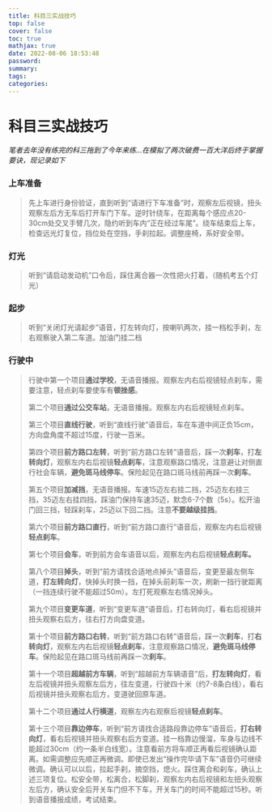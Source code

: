 ```yaml
---
title: 科目三实战技巧
top: false
cover: false
toc: true
mathjax: true
date: 2022-08-06 18:53:48
password:
summary:
tags:
categories:
---
```


# 科目三实战技巧

*笔者去年没有练完的科三拖到了今年来练...在模拟了两次破费一百大洋后终于掌握要诀，现记录如下*

### 上车准备

> 先上车进行身份验证，直到听到“请进行下车准备”时，观察左后视镜，扭头观察左后方无车后打开车门下车。逆时针绕车，在距离每个感应点20-30cm处交叉手臂几次，隐约听到车内“正在经过车尾”。绕车结束后上车，检查远光灯复位，挡位处在空挡，手刹拉起。调整座椅，系好安全带。

### 灯光

> 听到“请启动发动机”口令后，踩住离合器一次性把火打着，（随机考五个灯光）

### 起步

> 听到“关闭灯光请起步”语音，打左转向灯，按喇叭两次，挂一档松手刹，左右观察驶入第二车道。加油门挂二档

### 行驶中

> 行驶中第一个项目**通过学校**，无语音播报。观察左内右后视镜轻点刹车，需要注意，轻点刹车要使车有**顿挫感**。
>
> 第二个项目**通过公交车站**，无语音播报。观察左内右后视镜轻点刹车。
>
> 第三个项目**直线行驶**，听到“直线行驶”语音后，车在车道中间正负15cm，方向盘角度不超过15度，行驶一百米。
>
> 第四个项目**前方路口左转**，听到“前方路口左转”语音后，踩一次**刹车**，打**左转向灯**，观察左内右后视镜**轻点刹车**，注意观察路口情况，注意避让对侧直行社会车辆，**避免斑马线停车**。保险起见在路口斑马线前再踩一次**刹车**。
>
> 第五个项目**加减挡**，无语音播报。车速15迈左右挂二挡，25迈左右挂三挡，35迈左右挂四挡，踩油门保持车速35迈，默念6-7个数（5s）。松开油门回三挡，轻踩刹车，25迈以下回二挡。注意**不要越级挂挡**。
>
> 第六个项目**前方路口直行**，听到“前方路口直行”语音后，观察左内右后视镜**轻点刹车**。
>
> 第七个项目**会车**，听到前方会车语音以后，观察左内右后视镜**轻点刹车。**
>
> 第八个项目**掉头**，听到“前方请找合适地点掉头”语音后，变更至最左侧车道，**打左转向灯**，快掉头时换一挡，在掉头前刹车一次，刷新一挡行驶距离（一挡连续行驶不能超过50m）。左打死观察左右情况掉头。
>
> 第九个项目**变更车道**，听到“变更车道”语音后，打右转向灯，看右后视镜并扭头观察右后方，往右打方向盘变道。
>
> 第十个项目**前方路口右转**，听到“前方路口右转”语音后，踩一次**刹车**，打**右转向灯**，观察左内右后视镜**轻点刹车**，注意观察路口情况，**避免斑马线停车**。保险起见在路口斑马线前再踩一次**刹车**。
>
> 第十一个项目**超越前方车辆**，听到“超越前方车辆语音”后，**打左转向灯**，看左后视镜并扭头观察左后方，往左变道，行驶四十米（约7-8条白线），看右后视镜并扭头观察右后方，变道驶回原车道。
>
> 第十二个项目**通过人行横道**，观察左内右观察后视镜**轻点刹车**。
>
> 第十三个项目**靠边停车**，听到“前方请找合适路段靠边停车”语音后，**打右转向灯**，看右后视镜并扭头观察右后方变道。挂一档靠边慢溜，车身与边线不能超过30cm（约一条半白线宽）。注意看前方将车顺正再看后视镜确认距离。如需调整应先顺正再微调。即使已发出“操作完毕请下车”语音仍可继续微调。确认可以以后，拉起手刹，摘空挡，熄火。踩住离合和刹车，确认上述三项复位。松安全带，松离合，松脚刹，观察左内右后视镜和左扭头观察左后方，确认安全后开关车门但不下车，开关车门的时间不能超过15秒。听到语音播报成绩，考试结束。

